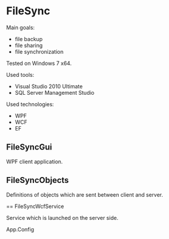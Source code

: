 FileSync
========

Main goals:
- file backup
- file sharing
- file synchronization

Tested on Windows 7 x64.

Used tools:
- Visual Studio 2010 Ultimate
- SQL Server Management Studio

Used technologies:
- WPF
- WCF
- EF

FileSyncGui
-----------

WPF client application.

FileSyncObjects
---------------

Definitions of objects which are sent between client and server.

== FileSyncWcfService

Service which is launched on the server side.

 App.Config
 
